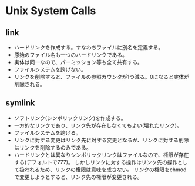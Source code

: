 # Unix System Calls

## link
* ハードリンクを作成する。すなわちファイルに別名を定義する。
* 原始のファイル名も一つのハードリンクである。
* 実体は同一なので、パーミッション等も全て共有する。
* ファイルシステムを跨げない。
* リンクを削除すると、ファイルの参照カウンタが1つ減る。0になると実体が削除される。

## symlink
* ソフトリンク(シンボリックリンク)を作成する。
* 一方的なリンクであり、リンク先が存在しなくてもよい(壊れたリンク)。
* ファイルシステムを跨げる。
* リンクに対する変更はリンク先に対する変更となるが、リンクに対する削除はリンクを削除するのみである。
* ハードリンクとは異なりシンボリックリンクはファイルなので、権限が存在する(デフォルトで777)。
しかしリンクに対する操作はリンク先の操作として扱われるため、リンクの権限は意味を成さない。
リンクの権限をchmodで変更しようとすると、リンク先の権限が変更される。
